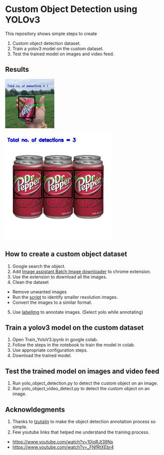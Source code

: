 # Custom Object Detection using YOLOv3
This repository shows simple steps to create
1. Custom object detection dataset. 
2. Train a yolov3 model on the custom dataset. 
3. Test the trained model on images and video feed. 

## Results

![This is an image](/Output_Images/Output_Test8.jpg)

![This is an image](/Output_Images/Output_Test4.jpg)

## How to create a custom object dataset
1. Google search the object.
2. Add [Image assistant Batch Image downloader](https://chrome.google.com/webstore/detail/imageassistant-batch-imag/dbjbempljhcmhlfpfacalomonjpalpko?hl=en) to chrome extension. 
3. Use the extension to download all the images.
4. Clean the dataset
  - Remove unwanted images
  - Run the [script](image_finder.py) to identify smaller resolution images.
  - Convert the images to a similar format.
5. Use [labelImg](https://github.com/tzutalin/labelImg) to annotate images. (Select yolo while annotating) 

## Train a yolov3 model on the custom dataset

1. Open Train_YoloV3.ipynb in google colab.
2. Follow the steps in the notebook to train the model in colab.
3. Use appropriate configuration steps.
4. Download the trained model.

## Test the trained model on images and video feed
1. Run yolo_object_detection.py to detect the custom object on an image.
2. Run yolo_object_video_detect.py to detect the custom object on an image.

## Acknowldegments 
1. Thanks to [tzutalin](https://github.com/tzutalin/labelImg) to make the object detection annotation process so simple.
2. Few youtube links that helped me understand the training process. 
- https://www.youtube.com/watch?v=10joRJt39Ns
- https://www.youtube.com/watch?v=_FNfRtXEbr4






